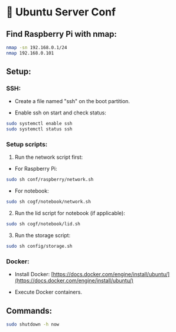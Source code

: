# 🐧 Ubuntu Server Conf

## Find Raspberry Pi with nmap:

```sh
nmap -sn 192.168.0.1/24
nmap 192.168.0.101
```

## Setup:

### SSH:

- Create a file named "ssh" on the boot partition.

- Enable ssh on start and check status:

```sh
sudo systemctl enable ssh
sudo systemctl status ssh
```

### Setup scripts:

1. Run the network script first:

- For Raspberry Pi:

```sh
sudo sh conf/raspberry/network.sh
```

- For notebook:

```sh
sudo sh cogf/notebook/network.sh
```

2. Run the lid script for notebook (if applicable):

```sh
sudo sh cogf/notebook/lid.sh
```

3. Run the storage script:

```sh
sudo sh config/storage.sh
```

### Docker:

- Install Docker: [https://docs.docker.com/engine/install/ubuntu/](https://docs.docker.com/engine/install/ubuntu/)

- Execute Docker containers.

## Commands:

```sh
sudo shutdown -h now
```

